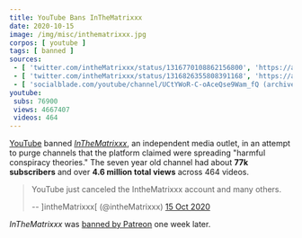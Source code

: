 ```yaml
---
title: YouTube Bans InTheMatrixxx
date: 2020-10-15
image: /img/misc/inthematrixxx.jpg
corpos: [ youtube ]
tags: [ banned ]
sources:
 - [ 'twitter.com/intheMatrixxx/status/1316770108862156800', 'https://archive.is/mAb2b' ]
 - [ 'twitter.com/intheMatrixxx/status/1316826355808391168', 'https://archive.is/fGJ1P' ]
 - [ 'socialblade.com/youtube/channel/UCtYWoR-C-oAceQse9Wam_fQ (archived)', 'https://archive.is/rNu5E' ]
youtube:
 subs: 76900
 views: 4667407
 videos: 464
---
```


[YouTube](/youtube/) banned [_InTheMatrixxx_](https://inthematrixxx.com/), an
independent media outlet, in an attempt to purge channels that the platform
claimed were spreading "harmful conspiracy theories." The seven year old
channel had about **77k subscribers** and over **4.6 million total views**
across 464 videos.

> YouTube just canceled the IntheMatrixxx account and many others.
>
> -- \]intheMatrixxx\[ (@intheMatrixxx) [15 Oct 2020](https://archive.is/mAb2b)

_InTheMatrixxx_ was [banned by Patreon](/e/patreon-bans-inthematrixxx/)
one week later.
